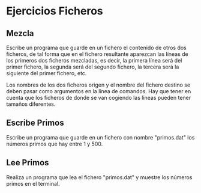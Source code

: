 # Ejercicios Ficheros

## Mezcla

Escribe un programa que guarde en un fichero el contenido de otros dos
ficheros, de tal forma que en el fichero resultante aparezcan las líneas
de los primeros dos ficheros mezcladas, es decir, la primera línea será
del primer fichero, la segunda será del segundo fichero, la tercera será
la siguiente del primer fichero, etc.

Los nombres de los dos ficheros origen y el nombre del fichero destino se
deben pasar como argumentos en la línea de comandos.
Hay que tener en cuenta que los ficheros de donde se van cogiendo las
líneas pueden tener tamaños diferentes.

## Escribe Primos

Escribe un programa que guarde en un fichero con nombre "primos.dat" los números primos que hay entre 1 y 500.

## Lee Primos

Realiza un programa que lea el fichero "primos.dat" y muestre los números primos en el terminal.